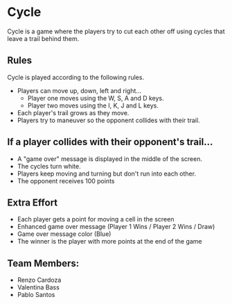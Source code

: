 # Cycle
Cycle is a game where the players try to cut each other off using cycles that leave a trail behind them.

## Rules

Cycle is played according to the following rules.

- Players can move up, down, left and right...
    - Player one moves using the W, S, A and D keys.
    - Player two moves using the I, K, J and L keys.
- Each player's trail grows as they move.
- Players try to maneuver so the opponent collides with their trail.

## If a player collides with their opponent's trail...
- A "game over" message is displayed in the middle of the screen.
- The cycles turn white.
- Players keep moving and turning but don't run into each other.
- The opponent receives 100 points

## Extra Effort 

- Each player gets a point for moving a cell in the screen
- Enhanced game over message (Player 1 Wins / Player 2 Wins / Draw)
- Game over message color (Blue)
- The winner is the player with more points at the end of the game

## Team Members: 
-   Renzo Cardoza
-   Valentina Bass
-   Pablo Santos
